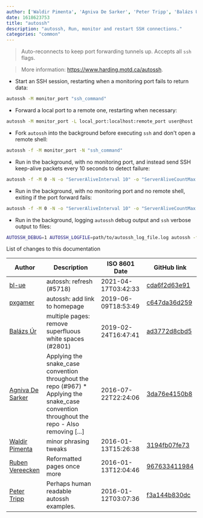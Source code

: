 ```yaml
---
author: ['Waldir Pimenta', 'Agniva De Sarker', 'Peter Tripp', 'Balázs Úr', 'pxgamer', 'bl-ue', 'Ruben Vereecken']
date: 1618623753
title: "autossh"
description: "autossh, Run, monitor and restart SSH connections."
categories: "common"
---
```

> Auto-reconnects to keep port forwarding tunnels up. Accepts all `ssh` flags.

> More information: <https://www.harding.motd.ca/autossh>.

- Start an SSH session, restarting when a monitoring port fails to return data:

```bash
autossh -M monitor_port "ssh_command"
```

- Forward a local port to a remote one, restarting when necessary:

```bash
autossh -M monitor_port -L local_port:localhost:remote_port user@host
```

- Fork `autossh` into the background before executing `ssh` and don't open a remote shell:

```bash
autossh -f -M monitor_port -N "ssh_command"
```

- Run in the background, with no monitoring port, and instead send SSH keep-alive packets every 10 seconds to detect failure:

```bash
autossh -f -M 0 -N -o "ServerAliveInterval 10" -o "ServerAliveCountMax 3" "ssh_command"
```

- Run in the background, with no monitoring port and no remote shell, exiting if the port forward fails:

```bash
autossh -f -M 0 -N -o "ServerAliveInterval 10" -o "ServerAliveCountMax 3" -o ExitOnForwardFailure=yes -L local_port:localhost:remote_port user@host
```

- Run in the background, logging `autossh` debug output and `ssh` verbose output to files:

```bash
AUTOSSH_DEBUG=1 AUTOSSH_LOGFILE=path/to/autossh_log_file.log autossh -f -M monitor_port -v -E path/to/ssh_log_file.log ssh_command
```
List of changes to this documentation


Author | Description | ISO 8601 Date | GitHub link
------|-----|-----|-----
[bl-ue](mailto:54780737+bl-ue@users.noreply.github.com) | autossh: refresh (#5718) | 2021-04-17T03:42:33 | [cda6f2d63e91](https://github.com/tldr-pages/tldr/commit/cda6f2d63e91466d4e66d18f945b1db73ac36657)
[pxgamer](mailto:owzie123@gmail.com) | autossh: add link to homepage | 2019-06-09T18:53:49 | [c647da36d259](https://github.com/tldr-pages/tldr/commit/c647da36d2590adaecf7ee3b025a72f5057addbc)
[Balázs Úr](mailto:balazs@urbalazs.hu) | multiple pages: remove superfluous white spaces (#2801) | 2019-02-24T16:47:41 | [ad3772d8cbd5](https://github.com/tldr-pages/tldr/commit/ad3772d8cbd5a61fecfb38ab13bdc7b104b4ecdf)
[Agniva De Sarker](mailto:agnivade@yahoo.co.in) | Applying the snake_case convention throughout the repo (#967) * Applying the snake_case convention throughout the repo - Also removing [...] | 2016-07-22T22:24:06 | [3da76e4150b8](https://github.com/tldr-pages/tldr/commit/3da76e4150b8631fd74aabfcc953cc23731b6bb8)
[Waldir Pimenta](mailto:waldyrious@gmail.com) | minor phrasing tweaks | 2016-01-13T15:26:38 | [3194fb07fe73](https://github.com/tldr-pages/tldr/commit/3194fb07fe734dbe785f8badfbbd58b87cb0b884)
[Ruben Vereecken](mailto:rubenvereecken@gmail.com) | Reformatted pages once more | 2016-01-13T12:04:46 | [967633411984](https://github.com/tldr-pages/tldr/commit/9676334119847078e5e05fec393a3fe36991dbc2)
[Peter Tripp](mailto:petertripp@gmail.com) | Perhaps human readable autossh examples. | 2016-01-12T03:07:36 | [f3a144b830dc](https://github.com/tldr-pages/tldr/commit/f3a144b830dc4eb2d2bbf343fa3dc0da2bbb26a5)

